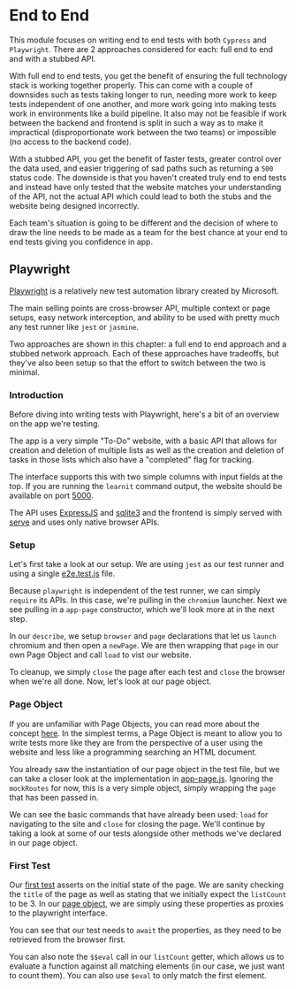 # End to End

This module focuses on writing end to end tests with both `Cypress` and `Playwright`. There are 2 approaches considered
for each: full end to end and with a stubbed API.

With full end to end tests, you get the benefit of ensuring the full technology stack is working together properly. This
can come with a couple of downsides such as tests taking longer to run, needing more work to keep tests independent of
one another, and more work going into making tests work in environments like a build pipeline. It also may not be
feasible if work between the backend and frontend is split in such a way as to make it impractical (disproportionate
work between the two teams) or impossible (no access to the backend code).

With a stubbed API, you get the benefit of faster tests, greater control over the data used, and easier triggering of
sad paths such as returning a `500` status code. The downside is that you haven't created truly end to end tests and
instead have only tested that the website matches your understanding of the API, not the actual API which could lead
to both the stubs and the website being designed incorrectly.

Each team's situation is going to be different and the decision of where to draw the line needs to be made as a team
for the best chance at your end to end tests giving you confidence in app.

## Playwright

[Playwright](https://playwright.dev/docs/intro/) is a relatively new test automation library created by Microsoft.

The main selling points are cross-browser API, multiple context or page setups, easy network interception, and ability to be
used with pretty much any test runner like `jest` or `jasmine`.

Two approaches are shown in this chapter: a full end to end approach and a stubbed network approach. Each of these approaches
have tradeoffs, but they've also been setup so that the effort to switch between the two is minimal.

### Introduction

Before diving into writing tests with Playwright, here's a bit of an overview on the app we're testing.

The app is a very simple "To-Do" website, with a basic API that allows for creation and deletion of multiple
lists as well as the creation and deletion of tasks in those lists which also have a "completed" flag for tracking.

The interface supports this with two simple columns with input fields at the top. If you are running the `learnit`
command output, the website should be available on port [5000](http://localhost:5000).

The API uses [ExpressJS](https://expressjs.com/) and [sqlite3](https://www.npmjs.com/package/sqlite3) and the frontend is simply
served with [serve](https://www.npmjs.com/package/serve) and uses only native browser APIs.

### Setup

Let's first take a look at our setup. We are using `jest` as our test runner and using a single [e2e.test.js](/EndtoEnd/playwright/e2e.test.js#L1-18) file.

Because `playwright` is independent of the test runner, we can simply `require` its APIs. In this case, we're pulling in the `chromium`
launcher. Next we see pulling in a `app-page` constructor, which we'll look more at in the next step.

In our `describe`, we setup `browser` and `page` declarations that let us `launch` chromium and then open a `newPage`. We are then
wrapping that `page` in our own Page Object and call `load` to vist our website.

To cleanup, we simply `close` the page after each test and `close` the browser when we're all done. Now, let's look at our page object.

### Page Object

If you are unfamiliar with Page Objects, you can read more about the concept [here](https://martinfowler.com/bliki/PageObject.html). In the simplest
terms, a Page Object is meant to allow you to write tests more like they are from the perspective of a user using the website and less like a
programming searching an HTML document.

You already saw the instantiation of our page object in the test file, but we can take a closer look at the implementation in
[app-page.js](/EndtoEnd/playwright/app-page.js#L6-23). Ignoring the `mockRoutes` for now, this is a very simple object, simply
wrapping the `page` that has been passed in.

We can see the basic commands that have already been used: `load` for navigating to the site and `close` for closing the page. We'll
continue by taking a look at some of our tests alongside other methods we've declared in our page object.

### First Test

Our [first test](/EndtoEnd/playwright/e2e.test.js#L20-23) asserts on the initial state of the page. We are sanity checking the
`title` of the page as well as stating that we initially expect the `listCount` to be 3. In our [page object](/EndtoEnd/playwright/app-page.js#L25-31),
we are simply using these properties as proxies to the playwright interface.

You can see that our test needs to `await` the properties, as they need to be retrieved from the browser first.

You can also note the `$$eval` call in our `listCount` getter, which allows us to evaluate a function against all matching
elements (in our case, we just want to count them). You can also use `$eval` to only match the first element.
